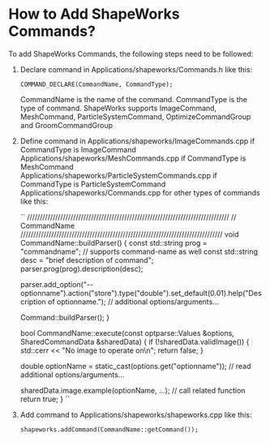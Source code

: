 # How to Add ShapeWorks Commands?

To add ShapeWorks Commands, the following steps need to be followed:
1. Declare command in Applications/shapeworks/Commands.h like this:

    ``
    COMMAND_DECLARE(CommandName, CommandType);
    ``

    CommandName is the name of the command.
    CommandType is the type of command. ShapeWorks supports ImageCommand, MeshCommand, ParticleSystemCommand, OptimizeCommandGroup and GroomCommandGroup

2. Define command in 
    Applications/shapeworks/ImageCommands.cpp if CommandType is ImageCommand
    Applications/shapeworks/MeshCommands.cpp if CommandType is MeshCommand
    Applications/shapeworks/ParticleSystemCommands.cpp if CommandType is ParticleSystemCommand
    Applications/shapeworks/Commands.cpp for other types of commands
   like this:

    ``
    ///////////////////////////////////////////////////////////////////////////////
    // CommandName
    ///////////////////////////////////////////////////////////////////////////////
    void CommandName::buildParser()
    {
      const std::string prog = "commandname"; // supports command-name as well
      const std::string desc = "brief description of command";
      parser.prog(prog).description(desc);

      parser.add_option("--optionname").action("store").type("double").set_default(0.01).help("Description of optionname.");
      // additional options/arguments... 
        
      Command::buildParser();
    }

    bool CommandName::execute(const optparse::Values &options, SharedCommandData &sharedData)
    {
      if (!sharedData.validImage())
      {
        std::cerr << "No image to operate on\n";
        return false;
      }

      double optionName = static_cast<double>(options.get("optionname"));
      // read additional options/arguments... 

      sharedData.image.example(optionName, ...); // call related function
      return true;
    }
    ``

3. Add command to Applications/shapeworks/shapeworks.cpp like this:

    ``
    shapeworks.addCommand(CommandName::getCommand());
    ``
